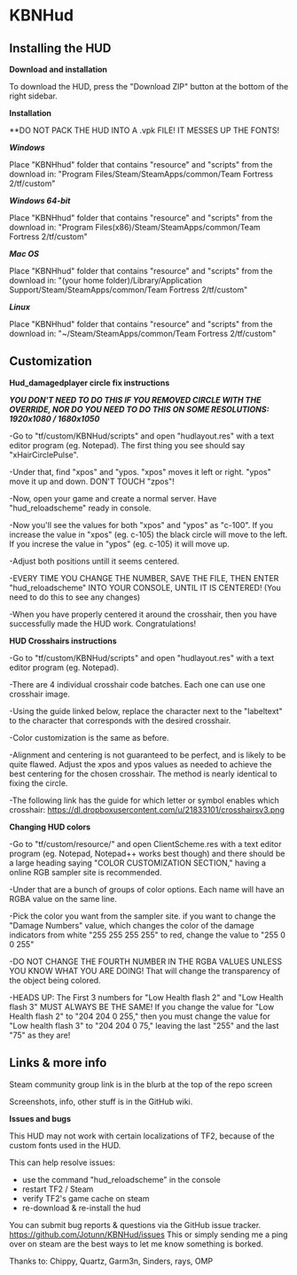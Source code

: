 # KBNHud

## Installing the HUD

**Download and installation**

To download the HUD, press the "Download ZIP" button at the bottom of the right sidebar.

**Installation**

**DO NOT PACK THE HUD INTO A .vpk FILE! IT MESSES UP THE FONTS!

***Windows***

Place "KBNHhud" folder that contains "resource" and "scripts" from the download in: "Program Files/Steam/SteamApps/common/Team Fortress 2/tf/custom"

***Windows 64-bit***

Place "KBNHhud" folder that contains "resource" and "scripts" from the download in: "Program Files(x86)/Steam/SteamApps/common/Team Fortress 2/tf/custom"

***Mac OS***

Place "KBNHhud" folder that contains "resource" and "scripts" from the download in: "(your home folder)/Library/Application Support/Steam/SteamApps/common/Team Fortress 2/tf/custom"

***Linux***

Place "KBNHhud" folder that contains "resource" and "scripts" from the download in: "~/Steam/SteamApps/common/Team Fortress 2/tf/custom"


## Customization


**Hud_damagedplayer circle fix instructions**

***YOU DON'T NEED TO DO THIS IF YOU REMOVED CIRCLE WITH THE OVERRIDE, NOR DO YOU NEED TO DO THIS ON SOME RESOLUTIONS: 1920x1080 / 1680x1050***

-Go to "tf/custom/KBNHud/scripts" and open "hudlayout.res" with a text editor program (eg. Notepad). The first thing you 
see should say "xHairCirclePulse".

-Under that, find "xpos" and "ypos. "xpos" moves it left or right. "ypos" move it up and down. DON'T TOUCH "zpos"! 

-Now, open your game and create a normal server. Have "hud_reloadscheme" ready in console. 

-Now you'll see the values for both "xpos" and "ypos" as "c-100". If you increase the value in "xpos" (eg. c-105) the black circle will move to the left. If you increse the value in "ypos" (eg. c-105) it will move up.

-Adjust both positions untill it seems centered. 

-EVERY TIME YOU CHANGE THE NUMBER, SAVE THE FILE, THEN ENTER "hud_reloadscheme" INTO YOUR CONSOLE, UNTIL IT IS CENTERED! (You need to do this to see any changes)

-When you have properly centered it around the crosshair, then you have successfully made the HUD work. Congratulations!



**HUD Crosshairs instructions**

-Go to "tf/custom/KBNHud/scripts" and open "hudlayout.res" with a text editor program (eg. Notepad). 

-There are 4 individual crosshair code batches. Each one can use one crosshair image.

-Using the guide linked below, replace the character next to the "labeltext" to the character that corresponds with the desired crosshair.

-Color customization is the same as before.

-Alignment and centering is not guaranteed to be perfect, and is likely to be quite flawed. Adjust the xpos and ypos values as needed to achieve the best centering for the chosen crosshair. The method is nearly identical to fixing the circle.

-The following link has the guide for which letter or symbol enables which crosshair: https://dl.dropboxusercontent.com/u/21833101/crosshairsv3.png



**Changing HUD colors**

-Go to "tf/custom/resource/" and open ClientScheme.res with a text editor program (eg. Notepad, Notepad++ works best though) and there should be a large heading saying "COLOR CUSTOMIZATION SECTION," having a online RGB sampler site is recommended.

-Under that are a bunch of groups of color options. Each name will have an RGBA value on the same line. 

-Pick the color you want from the sampler site. if you want to change the "Damage Numbers" value, which changes the color of the damage indicators from white "255 255 255 255" to red, change the value to "255 0 0 255"

-DO NOT CHANGE THE FOURTH NUMBER IN THE RGBA VALUES UNLESS YOU KNOW WHAT YOU ARE DOING! That will change the transparency of the object being colored.

-HEADS UP: The First 3 numbers for "Low Health flash 2" and "Low Health flash 3" MUST ALWAYS BE THE SAME! If you change the value for "Low Health flash 2" to "204 204 0 255," then you must change the value for "Low health flash 3" to "204 204 0 75," leaving the last "255" and the last "75" as they are!



## Links & more info

Steam community group link is in the blurb at the top of the repo screen

Screenshots, info, other stuff is in the GitHub wiki.

**Issues and bugs**

This HUD may not work with certain localizations of TF2, because of the custom fonts used in the HUD.

This can help resolve issues:
* use the command "hud_reloadscheme" in the console
* restart TF2 / Steam
* verify TF2's game cache on steam
* re-download & re-install the hud

You can submit bug reports & questions via the  GitHub issue tracker.
https://github.com/Jotunn/KBNHud/issues
This or simply sending me a ping over on steam are the best ways to let me know something is borked.


        
		
Thanks to: Chippy, Quartz, Garm3n, Sinders, rays, OMP
